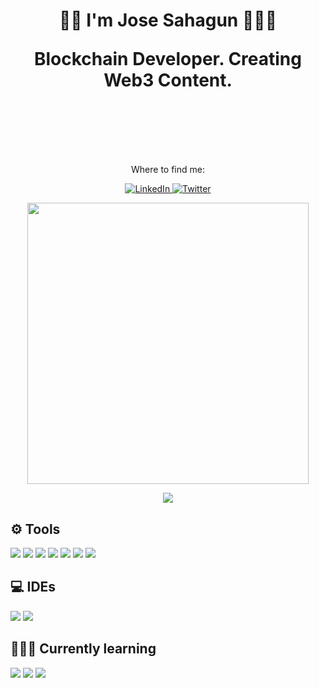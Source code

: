 <h1 align='center'>
    🤘🏼 I'm Jose Sahagun 👨🏻‍💻
   <p align='center'>
        Blockchain Developer.
        Creating Web3 Content.
   </p>
</h1>
<a class="-logo" href="/" aria-label="Bitcoin design community logo">
<svg id="" width="75" height="75" viewBox="0 0 75 75" fill="none" xmlns="http://www.w3.org/2000/svg">
<path id="" fill-rule="evenodd" clip-rule="evenodd" d="M28.4328 73.8804C48.5467 78.8874 68.8814 66.6276 73.8853 46.5506C78.877 26.4613 66.6369 6.06523 46.5108 1.1196C26.446 -3.88738 6.12358 8.37236 1.11964 28.4494C-3.8843 48.5264 8.35573 68.8611 28.4328 73.8804ZM46.924 23.2327C52.1323 25 55.9313 27.6141 55.2573 32.6215C54.7426 36.2665 52.7573 38.0461 50.0122 38.672C53.7622 40.5989 55.6372 43.5198 53.9215 48.6377C51.7892 55.0564 46.5318 55.6333 39.4975 54.3814L37.8799 61.2174L33.7622 60.2233L35.3799 53.4978C34.3382 53.24 33.2475 52.97 32.0956 52.6632L30.4779 59.4379L26.3603 58.4438L27.9779 51.6077C27.4118 51.4436 26.8231 51.3022 26.2254 51.1586C25.8398 51.066 25.4505 50.9724 25.0612 50.8713L19.6936 49.6195L21.6421 44.8699C21.6421 44.8699 24.7181 45.6553 24.6691 45.6063C25.8088 45.864 26.3358 45.1276 26.5441 44.6121L29.0441 33.8119C29.1237 33.8365 29.1881 33.8488 29.2524 33.861C29.3168 33.8733 29.3811 33.8856 29.4608 33.9101C29.3577 33.8387 29.2598 33.8134 29.1736 33.7912C29.1266 33.7791 29.083 33.7679 29.0441 33.7506L30.8701 26.0309C30.9313 25.1963 30.6127 24.104 28.946 23.6868C29.0563 23.6254 25.9804 22.9504 25.9804 22.9504L27.022 18.5689L32.696 19.9312C33.1372 20.0356 33.5815 20.1276 34.0257 20.2197C34.4699 20.3117 34.9142 20.4037 35.3554 20.5081L36.973 13.7334L41.1397 14.7275L39.571 21.3549C40.6617 21.5758 41.7647 21.8335 42.8554 22.0913L44.424 15.4639L48.5416 16.458L46.924 23.2327ZM34.106 47.8758C37.4167 48.7261 44.8825 50.6437 45.9926 45.9131C47.1099 41.1193 40.111 39.6102 36.5992 38.853C36.182 38.763 35.814 38.6837 35.5147 38.6107L33.3823 47.6926C33.5919 47.7437 33.835 47.8062 34.106 47.8758ZM37.0716 34.594C39.833 35.308 46.1186 36.9332 47.1323 32.6215C48.1606 28.2939 42.2945 27.0373 39.3933 26.4158C39.0445 26.3411 38.7386 26.2756 38.4926 26.215L36.5073 34.4501C36.6725 34.4908 36.8619 34.5398 37.0716 34.594Z"></path>
</svg>
</a>

<p align='center'>
Where to find me:
</p>

<p align='center'>
    <a href="https://www.linkedin.com/in/josesahagun01/" target="_blank"><img alt="LinkedIn" src="https://img.shields.io/badge/linkedin-%230077B5.svg?&style=for-the-badge&logo=linkedin&logoColor=white" />
    </a>
    <a href="https://twitter.com/jos3sahagun" target="_blank"><img alt="Twitter" src="https://img.shields.io/badge/twitter-%231DA1F2.svg?&style=for-the-badge&logo=twitter&logoColor=white"/>
    </a> 
</p>

<p align='center'>
  <a href="#"><img src="https://github-readme-stats.vercel.app/api?username=jsahagun91&show_icons=true&count_private=true&theme=dark" width="450"></a>
</p>

<p align='center'>
  <a href="https://github.com/anuraghazra/github-readme-stats">
  <!-- Change the `github-readme-stats.anuraghazra1.vercel.app` to `github-readme-stats.vercel.app`  -->
  <img align="center" src="https://github-readme-stats.anuraghazra1.vercel.app/api/top-langs/?username=jsahagun91&layout=compact&theme=tokyonight" />
</a>
</p>

## ⚙️ Tools

<a><img src="https://img.shields.io/badge/react-4682B4.svg?&style=for-the-badge&logo=react&logoColor=cyan"/>
</a>
<a><img src="https://img.shields.io/badge/node-00A300.svg?&style=for-the-badge&logo=nodejs&logoColor=green"/>
</a>
<a>
<img src="https://img.shields.io/badge/iOS-000000?logo=ios&logoColor=white&style=for-the-badge"/>
</a> 
<a>
<img src="https://img.shields.io/badge/Swift-%23FA7343.svg?&style=for-the-badge&logo=swift&logoColor=white"/>
</a> 
<a><img src="https://img.shields.io/badge/typescript%20-%23007ACC.svg?&style=for-the-badge&logo=typescript&logoColor=white"/>
</a>
<a><img src="https://img.shields.io/badge/solidity-ffffff.svg?&style=for-the-badge&logo=solidity&logoColor=black"/>
</a> 
<a><img src="https://img.shields.io/badge/git-%23F05032.svg?&style=for-the-badge&logo=git&logoColor=white"/>
</a> 

## 💻 IDEs 
<a><img src="https://img.shields.io/badge/Visual Studio Code-%23007ACC.svg?&style=for-the-badge&logo=visual-studio-code&logoColor=white"/>
</a> 
<a><img src="https://img.shields.io/badge/Xcode-%231575F9.svg?&style=for-the-badge&logo=xcode&logoColor=white"/>
</a> 

## 👨🏻‍💻 Currently learning
<a><img src="https://img.shields.io/badge/Rust-ffffff.svg?&style=for-the-badge&logo=rust&logoColor=black"/>
</a>
<a><img src="https://img.shields.io/badge/₿⚡Lightning Network Dev-FB9101.svg?&style=for-the-badge&logo=lightning&logoColor=black"/>
</a>
<a><img src="https://img.shields.io/badge/Chaincode Labs Bitcoin Protocol Development-FB9101.svg?&style=for-the-badge&logo=lightning&logoColor=black"/>
</a> 


<!--
**jsahagun91/jsahagun91** is a ✨ _special_ ✨ repository because its `README.md` (this file) appears on your GitHub profile.

Here are some ideas to get you started:

- 🔭 I’m currently working on ...
- 🌱 I’m currently learning ...
- 👯 I’m looking to collaborate on ...
- 🤔 I’m looking for help with ...
- 💬 Ask me about ...
- 📫 How to reach me: ...
- 😄 Pronouns: ...
- ⚡ Fun fact: ...
-->
